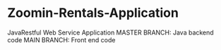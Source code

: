 # Zoomin-Rentals-Application
JavaRestful Web Service Application
MASTER BRANCH: Java backend code
MAIN BRANCH: Front end code
